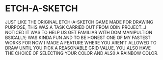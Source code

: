 # ETCH-A-SKETCH
JUST LIKE THE ORIGINAL ETCH-A-SKETCH GAME MADE FOR DRAWING PURPOSE, THIS WAS A TASK CARRIED OUT FROM ODIN PROJECT...I NOTICED IT WAS TO HELP US GET FAMILIAR WITH DOM MANIPULTION BSICALLY; WAS KINDA FUN AND TO BE HONEST ONE OF MY FASTEST WORKS FOR NOW
I MADE A FEATURE WHERE YOU AREN'T ALLOWED TO DRAW UNTIL YOU PICK A REASONABLE GRID VALUE, YOU ALSO HAVE THE CHOICE OF SELECTING YOUR COLOR AND ALS0 A RAINBOW COLOR.
